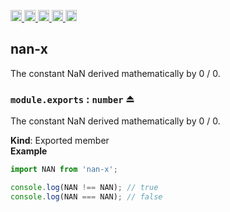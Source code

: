 <a href="https://travis-ci.org/Xotic750/nan-x"
  title="Travis status">
<img
  src="https://travis-ci.org/Xotic750/nan-x.svg?branch=master"
  alt="Travis status" height="18">
</a>
<a href="https://david-dm.org/Xotic750/nan-x"
  title="Dependency status">
<img src="https://david-dm.org/Xotic750/nan-x/status.svg"
  alt="Dependency status" height="18"/>
</a>
<a
  href="https://david-dm.org/Xotic750/nan-x?type=dev"
  title="devDependency status">
<img src="https://david-dm.org/Xotic750/nan-x/dev-status.svg"
  alt="devDependency status" height="18"/>
</a>
<a href="https://badge.fury.io/js/nan-x"
  title="npm version">
<img src="https://badge.fury.io/js/nan-x.svg"
  alt="npm version" height="18">
</a>
<a href="https://www.jsdelivr.com/package/npm/'}nan-x"
  title="jsDelivr hits">
<img src="https://data.jsdelivr.com/v1/package/npm/nan-x/badge?style=rounded"
  alt="jsDelivr hits" height="18">
</a>

<a name="module_nan-x"></a>

## nan-x

The constant NaN derived mathematically by 0 / 0.

<a name="exp_module_nan-x--module.exports"></a>

### `module.exports` : <code>number</code> ⏏

The constant NaN derived mathematically by 0 / 0.

**Kind**: Exported member  
**Example**

```js
import NAN from 'nan-x';

console.log(NAN !== NAN); // true
console.log(NAN === NAN); // false
```
